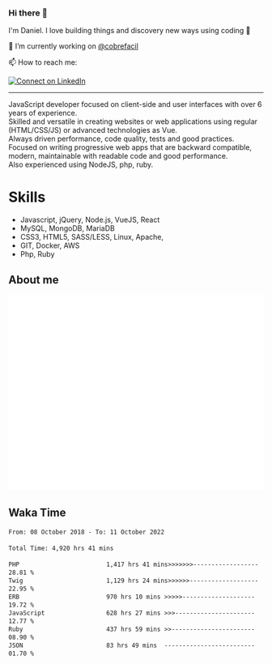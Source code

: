### Hi there 👋

I'm Daniel. I love building things and discovery new ways using coding :raised_hands: 

🔭 I’m currently working on [@cobrefacil](https://www.cobrefacil.com.br/)

📫 How to reach me:

[![Connect on LinkedIn](https://img.shields.io/badge/--linkedin?label=LinkedIn&logo=LinkedIn&style=social)](https://www.linkedin.com/in/daniel-cerverizzo/)

---

JavaScript developer focused on client-side and user interfaces with over 6 years of experience.  
Skilled and versatile in creating websites or web applications using regular (HTML/CSS/JS) or advanced technologies as Vue.  
Always driven performance, code quality, tests and good practices.  
 Focused on writing progressive web apps that are backward compatible, modern, maintainable with readable code and good performance.  
Also experienced using NodeJS, php, ruby. 


# Skills

 - Javascript, jQuery, Node.js, VueJS, React
 - MySQL, MongoDB, MariaDB    
 - CSS3, HTML5, SASS/LESS,  Linux, Apache,
 - GIT, Docker, AWS
 - Php, Ruby

## About me

![Metrics](/github-metrics.svg)

## Waka Time

<!--START_SECTION:waka-->

```text
From: 08 October 2018 - To: 11 October 2022

Total Time: 4,920 hrs 41 mins

PHP                        1,417 hrs 41 mins>>>>>>>------------------   28.81 %
Twig                       1,129 hrs 24 mins>>>>>>-------------------   22.95 %
ERB                        970 hrs 10 mins >>>>>--------------------   19.72 %
JavaScript                 628 hrs 27 mins >>>----------------------   12.77 %
Ruby                       437 hrs 59 mins >>-----------------------   08.90 %
JSON                       83 hrs 49 mins  -------------------------   01.70 %
```

<!--END_SECTION:waka-->

